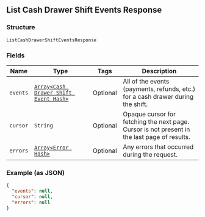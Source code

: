 ## List Cash Drawer Shift Events Response

### Structure

`ListCashDrawerShiftEventsResponse`

### Fields

| Name | Type | Tags | Description |
|  --- | --- | --- | --- |
| `events` | [`Array<Cash Drawer Shift Event Hash>`](/doc/models/cash-drawer-shift-event.md) | Optional | All of the events (payments, refunds, etc.) for a cash drawer during<br>the shift. |
| `cursor` | `String` | Optional | Opaque cursor for fetching the next page. Cursor is not present in<br>the last page of results. |
| `errors` | [`Array<Error Hash>`](/doc/models/error.md) | Optional | Any errors that occurred during the request. |

### Example (as JSON)

```json
{
  "events": null,
  "cursor": null,
  "errors": null
}
```

